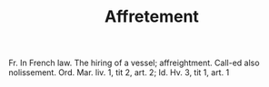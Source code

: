 ---
title: Affretement
permalink: "/definitions/affretement.html"
body: Fr. In French law. The hiring of a vessel; affreightment. Call-ed also nolissement.
  Ord. Mar. liv. 1, tit 2, art. 2; Id. Hv. 3, tit 1, art. 1
published_at: '2018-07-07'
layout: post
---